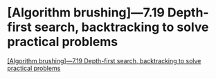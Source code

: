 # [Algorithm brushing]—7.19 Depth-first search, backtracking to solve practical problems
[[Algorithm brushing]—7.19 Depth-first search, backtracking to solve practical problems](https://aiwithcloud.com/2022/09/15/algorithm_brushing-7-19_depth_first_search_backtracking_to_solve_practical_problems/)